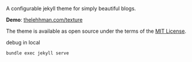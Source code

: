 A configurable jekyll theme for simply beautiful blogs.

**Demo**: [thelehhman.com/texture](https://thelehhman.com/texture)

The theme is available as open source under the terms of the [MIT License](https://opensource.org/licenses/MIT).


debug in local
```bash
bundle exec jekyll serve
```